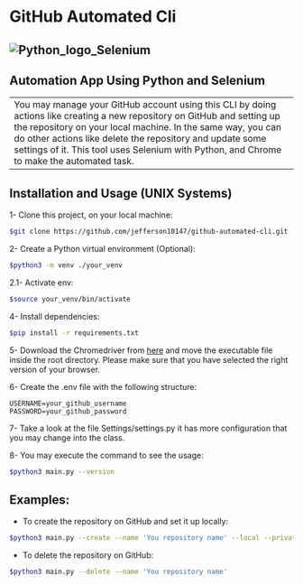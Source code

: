 # GitHub Automated Cli
## ![Python_logo_Selenium](https://i.ibb.co/p22K38X/selenium-with-python.png)

## Automation App Using Python and Selenium

<table>
    <tr>
        <td>
            You may manage your GitHub account using this CLI by doing actions like creating a new repository on GitHub and setting up the repository on your local machine. In the same way, you can do other actions like delete the repository and update some settings of it. This tool uses Selenium with Python, and Chrome to make the automated task.
        </td>
    </tr>
</table>

## Installation and Usage (UNIX Systems)

1- Clone this project, on your local machine:

```bash
$git clone https://github.com/jefferson10147/github-automated-cli.git
```

2- Create a Python virtual environment (Optional):

```bash
$python3 -m venv ./your_venv
```

2.1- Activate env:

```bash
$source your_venv/bin/activate
```

4- Install dependencies:

```bash
$pip install -r requirements.txt
```

5- Download the Chromedriver from [here](https://chromedriver.chromium.org/downloads) and move the executable file inside the root directory. Please make sure that you have selected the right version of your browser.

6- Create the .env file with the following structure:

```env
USERNAME=your_github_username
PASSWORD=your_github_password
```

7- Take a look at the file Settings/settings.py it has more configuration that you may change into the class.

8- You may execute the command to see the usage:
```bash
$python3 main.py --version
```

## Examples:

- To create the repository on GitHub and set it up locally:
```bash
$python3 main.py --create --name 'You repository name' --local --private
```

- To delete the repository on GitHub:
```bash
$python3 main.py --delete --name 'You repository name'
```
